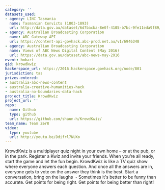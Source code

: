 ```yaml
---
category: ''
datasets_used:
- agency: LINC Tasmania
  name: Tasmanian Convicts (1803-1893)
  url: http://data.gov.au/dataset/6d7bacba-8e0f-4105-b7bc-9fe11eda9f89/resource/36a08ac4-c7a8-4f29-b383-161408a70ecb/download/Convicts.json
- agency: Australian Broadcasting Corporation
  name: ABC Gateway API
  url: https://content-api-govhack.abc-prod.net.au/v1/6946348
- agency: Australian Broadcasting Corporation
  name: Views of ABC News Digital Content (May 2016)
  url: https://data.gov.au/dataset/abc-news-may-2016
event: hobart
gid: krowdkwiz
hackerspace_url: https://2016.hackerspace.govhack.org/node/801
jurisdiction: tas
prizes-entered:
- australia-abc-news-content
- australia-creative-humanities-hack
- australia-no-boundaries-data-hack
project_title: KrowdKwiz
project_url: ''
repo:
  name: Github
  type: github
  url: https://github.com/shaun-h/KrowdKwiz/
team_name: Team Zer0
video:
  type: youtube
  url: http://youtu.be/Ddifrl7NUXo
---
```


KrowdKwiz is a multiplayer quiz night in your own home – or at the pub, or in the park.
Register a Kwiz and invite your friends. When you’re all ready, start the game and let the fun begin.
KrowdKwiz is like a TV quiz show where everyone answers each question. And once all the answers are in, everyone gets to vote on the answer they think is the best.
Start a conversation, bring on the laughs  - Sometimes it's better to be funny than accurate.
Get points for being right. Get points for being better than right!
